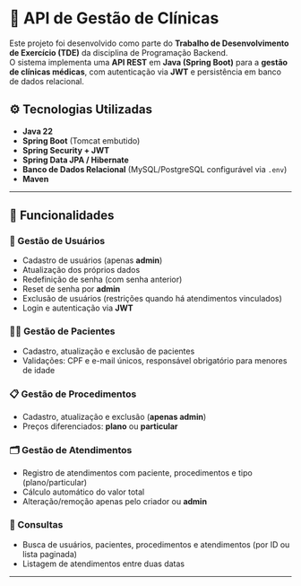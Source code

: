 # 🏥 API de Gestão de Clínicas

Este projeto foi desenvolvido como parte do **Trabalho de Desenvolvimento de Exercício (TDE)** da disciplina de Programação Backend.  
O sistema implementa uma **API REST** em **Java (Spring Boot)** para a **gestão de clínicas médicas**, com autenticação via **JWT** e persistência em banco de dados relacional.

## ⚙️ Tecnologias Utilizadas
- **Java 22**  
- **Spring Boot** (Tomcat embutido)  
- **Spring Security + JWT**  
- **Spring Data JPA / Hibernate**  
- **Banco de Dados Relacional** (MySQL/PostgreSQL configurável via `.env`)  
- **Maven**  

---

## 🔑 Funcionalidades

### 🔐 Gestão de Usuários
- Cadastro de usuários (apenas **admin**)  
- Atualização dos próprios dados  
- Redefinição de senha (com senha anterior)  
- Reset de senha por **admin**  
- Exclusão de usuários (restrições quando há atendimentos vinculados)  
- Login e autenticação via **JWT**  

### 👩‍⚕️ Gestão de Pacientes
- Cadastro, atualização e exclusão de pacientes  
- Validações: CPF e e-mail únicos, responsável obrigatório para menores de idade  

### 📋 Gestão de Procedimentos
- Cadastro, atualização e exclusão (**apenas admin**)  
- Preços diferenciados: **plano** ou **particular**  

### 🗂 Gestão de Atendimentos
- Registro de atendimentos com paciente, procedimentos e tipo (plano/particular)  
- Cálculo automático do valor total  
- Alteração/remoção apenas pelo criador ou **admin**  

### 🔎 Consultas
- Busca de usuários, pacientes, procedimentos e atendimentos (por ID ou lista paginada)  
- Listagem de atendimentos entre duas datas  

---


